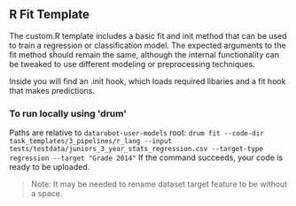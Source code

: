 ## R Fit Template

The custom.R template includes a basic fit and init method that can be used to train a regression or classification model.
The expected arguments to the fit method should remain the same, although the internal functionality can be tweaked to 
use different modeling or preprocessing techniques.

Inside you will find an .init hook, which loads required libaries and
a fit hook that makes predictions. 

### To run locally using 'drum'
Paths are relative to `datarobot-user-models` root:
`drum fit --code-dir task_templates/3_pipelines/r_lang --input tests/testdata/juniors_3_year_stats_regression.csv --target-type regression --target "Grade 2014"`
If the command succeeds, your code is ready to be uploaded.

> Note: It may be needed to rename dataset target feature to be without a space.


